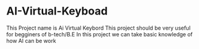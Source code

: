 # AI-Virtual-Keyboad
This Project name is Ai Virtual Keybord 
This project should be very useful for begginers of b-tech/B.E
In this project we can take basic knowledge of how AI can be work
